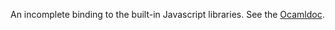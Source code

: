 An incomplete binding to the built-in Javascript libraries. See the
[Ocamldoc](http://ocamljs.googlecode.com/svn/doc/Javascript.html).